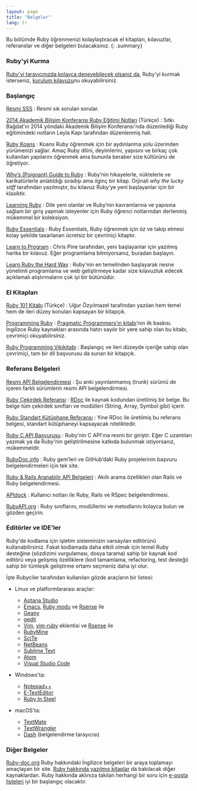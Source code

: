 ```yaml
---
layout: page
title: "Belgeler"
lang: tr
---
```


Bu bölümde Ruby öğrenmenizi kolaylaştıracak el kitapları, kılavuzlar,
referanslar ve diğer belgeleri bulacaksınız.
{: .summary}

### Ruby'yi Kurma

[Ruby'yi tarayıcınızda kolayca deneyebilecek olsanız da][1], Ruby'yi kurmak
isterseniz, [kurulum kılavuzu](installation/)nu okuyabilirsiniz.

### Başlangıç

[Resmi SSS](/en/documentation/faq/)
: Resmi sık sorulan sorular.

[2014 Akademik Bilişim Konferansı Ruby Eğitimi Notları][ab2014-ruby-notlari] (Türkçe)
: Sıtkı Bağdat'ın 2014 yılındaki Akademik Bilişim Konferansı'nda düzenlediği
  Ruby eğitimindeki notların Leyla Kapı tarafından düzenlenmiş hali.

[Ruby Koans][2]
: Koans Ruby öğrenmek için bir aydınlanma yolu üzerinden yürümenizi
  sağlar. Amaç Ruby dilini, deyimlerini, yapısını ve birkaç çok
  kullanılan yapılarını öğrenmek ama bununla beraber size kültürünü de
  öğretiyor.

[Why’s (Poignant) Guide to Ruby][5]
: Ruby’nin hikayelerle, nüktelerle ve karikatürlerle anlatıldığı
  sıradışı ama ilginç bir kitap. Orjinali *why the lucky stiff*
  tarafından yazılmıştır, bu kılavuz Ruby’ye yeni başlayanlar için bir
  klasiktir.

[Learning Ruby][6]
: Dile yeni olanlar ve Ruby’nin kavramlarına ve yapısına sağlam bir
  giriş yapmak isteyenler için Ruby öğrenci notlarından derlenmiş
  mükemmel bir koleksiyon.

[Ruby Essentials][7]
: Ruby Essentials, Ruby öğrenmek için öz ve takip etmesi kolay şekilde
  tasarlanan ücretsiz bir çevrimiçi kitaptır.

[Learn to Program][8]
: Chris Pine tarafından, yeni başlayanlar için yazılmış harika bir
  kılavuz. Eğer programlama bilmiyorsanız, buradan başlayın.

[Learn Ruby the Hard Way][38]
: Ruby'nin en temelinden başlayarak nesne yönelimli programlama ve web
  geliştirmeye kadar size kılavuzluk edecek açıklamalı alıştırmaların çok iyi
  bir bütünüdür.

### El Kitapları

[Ruby 101 Kitabı][ruby-101-kitabi] (Türkçe)
: Uğur Özyılmazel tarafından yazılan hem temel hem de ileri düzey konuları
  kapsayan bir kitapçık.

[Programming Ruby][9]
: [Pragmatic Programmers’ın kitabı][10]‘nın ilk baskısı. İngilizce Ruby
  kaynakları arasında hatırı sayılır bir yere sahip olan bu kitabı,
  çevrimiçi okuyabilirsiniz.

[Ruby Programming Vikikitabı][12]
: Başlangıç ve ileri düzeyde içeriğe sahip olan çevrimiçi, tam bir dil
  başvurusu da sunan bir kitapçık.

### Referans Belgeleri

[Resmi API Belgelendirmesi][docs-rlo-en]
: Şu anki yayınlanmamış (trunk) sürümü de içeren farklı sürümlerin resmi API
  belgelendirmesi.

[Ruby Çekirdek Referansı][13]
: [RDoc][14] ile kaynak kodundan üretilmiş bir belge. Bu belge tüm
  çekirdek sınıfları ve modülleri (String, Array, Symbol gibi) içerir.

[Ruby Standart Kütüphane Referansı][15]
: Yine RDoc ile üretilmiş bu referans belgesi, standart kütüphaneyi
  kapsayacak niteliktedir.

[Ruby C API Başvurusu][extensions]
: Ruby'nin C API'ına resmi bir giriştir.
  Eğer C uzantıları yazmak ya da Ruby'nin geliştirilmesine katkıda bulunmak
  istiyorsanız, mükemmeldir.

[RubyDoc.info][16]
: Ruby gem’leri ve GitHub’daki Ruby projelerinin başvuru belgelendirmeleri için
  tek site.

[Ruby & Rails Aranabilir API Belgeleri][17]
: Akıllı arama özellikleri olan Rails ve Ruby belgelendirmesi.

[APIdock][18]
: Kullanıcı notları ile Ruby, Rails ve RSpec belgelendirmesi.

[RubyAPI.org][rubyapi-org]
: Ruby sınıflarını, modüllerini ve metodlarını kolayca bulun ve gözden geçirin.

### Editörler ve IDE'ler

Ruby'de kodlama için işletim sisteminizin varsayılan editörünü
kullanabilirsiniz. Fakat kodlamada daha etkili olmak için temel Ruby
desteğine (sözdizimi vurgulaması, dosya tarama) sahip bir kaynak kod editörü
veya gelişmiş özelliklere (kod tamamlama, refactoring, test desteği) sahip
bir tümleşik geliştirme ortamı seçmeniz daha iyi olur.

İşte Rubyciler tarafından kullanılan gözde araçların bir listesi:

* Linux ve platformlararası araçlar:
  * [Aptana Studio][19]
  * [Emacs][20], [Ruby modu][21] ve [Rsense][22] ile
  * [Geany][23]
  * [gedit][24]
  * [Vim][25], [vim-ruby][26] eklentisi ve [Rsense][22] ile
  * [RubyMine][27]
  * [SciTe][28]
  * [NetBeans][36]
  * [Sublime Text][37]
  * [Atom][atom]
  * [Visual Studio Code][vscode]

* Windows'ta:
  * [Notepad++][29]
  * [E-TextEditor][30]
  * [Ruby In Steel][31]

* macOS'ta:
  * [TextMate][32]
  * [TextWrangler][33]
  * [Dash][39] (belgelendirme tarayıcısı)

### Diğer Belgeler

[Ruby-doc.org][34] Ruby hakkındaki İngilizce belgeleri bir araya
toplamayı amaçlayan bir site. [Ruby hakkında yazılmış kitaplar][35] da
bakılacak diğer kaynaklardan. Ruby hakkında aklınıza takılan herhangi bir soru
için [e-posta listeleri](/tr/community/mailing-lists/) iyi bir başlangıç
olacaktır.



[1]: https://ruby.github.io/TryRuby/
[2]: http://rubykoans.com/
[5]: http://mislav.uniqpath.com/poignant-guide/
[6]: http://rubylearning.com/
[7]: http://www.techotopia.com/index.php/Ruby_Essentials
[8]: http://pine.fm/LearnToProgram/
[9]: http://www.ruby-doc.org/docs/ProgrammingRuby/
[10]: http://pragmaticprogrammer.com/titles/ruby/index.html
[12]: http://en.wikibooks.org/wiki/Ruby_programming_language
[13]: http://www.ruby-doc.org/core
[14]: https://ruby.github.io/rdoc/
[15]: http://www.ruby-doc.org/stdlib
[extensions]: https://docs.ruby-lang.org/en/master/extension_rdoc.html
[16]: http://www.rubydoc.info/
[17]: http://rubydocs.org/
[18]: http://apidock.com/
[rubyapi-org]: https://rubyapi.org/
[19]: http://www.aptana.com/
[20]: http://www.gnu.org/software/emacs/
[21]: http://www.emacswiki.org/emacs/RubyMode
[22]: http://rsense.github.io/
[23]: http://www.geany.org/
[24]: http://projects.gnome.org/gedit/screenshots.html
[25]: http://www.vim.org/
[26]: https://github.com/vim-ruby/vim-ruby
[27]: http://www.jetbrains.com/ruby/
[28]: http://www.scintilla.org/SciTE.html
[29]: http://notepad-plus-plus.org/
[30]: http://www.e-texteditor.com/
[31]: http://www.sapphiresteel.com/
[32]: http://macromates.com/
[33]: http://www.barebones.com/products/textwrangler/
[34]: http://ruby-doc.org
[35]: http://www.ruby-doc.org/bookstore
[36]: https://netbeans.org/
[37]: http://www.sublimetext.com/
[38]: https://learncodethehardway.org/ruby/
[39]: http://kapeli.com/dash
[docs-rlo-en]: https://docs.ruby-lang.org/en/
[atom]: https://atom.io/
[vscode]: https://code.visualstudio.com/
[ruby-kullanici-kilavuzu]: http://www.belgeler.org/uygulamalar/ruby/ruby-ug.html
[ruby-101-kitabi]: https://vigo.gitbooks.io/ruby-101/
[ab2014-ruby-notlari]: https://github.com/leylaKapi/AB2014-Ruby-Programlama-Dili/blob/master/Ruby_AB2014.md
